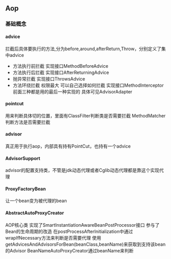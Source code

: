 ## Aop
### 基础概念
#### advice
拦截后具体要执行的方法,分为before,around,afterReturn,Throw，分别定义了集中advice
+ 方法执行前拦截 实现接口MethodBeforeAdvice
+ 方法执行后拦截 实现接口AfterReturningAdvice
+ 抛异常拦截    实现接口ThrowsAdvice
+ 方法环绕拦截 权限最大 可以自己选择如何拦截 实现接口MethodInterceptor
前面三种都是用的最后一种实现的 具体可见AdvisorAdapter
#### pointcut
用来判断具体切的位置，里面有ClassFilter判断类是否需要拦截 MethodMatcher判断方法是否需要拦截
#### advisor
真正用于执行aop，内部具有持有PointCut，也持有一个advice

#### AdvisorSupport
advisor的配置支持类，不管是jdk动态代理或者Cglib动态代理都是靠这个实现代理

#### ProxyFactoryBean
让一个bean变为被代理的bean

#### AbstractAutoProxyCreator
AOP核心类 实现了SmartInstantiationAwareBeanPostProcessor接口 参与了Bean的生命周期的改造 
在postProcessAfterInitialization中通过wrapIfNecessary方法来判断是否需要代理
使用getAdvicesAndAdvisorsForBean(beanClass,beanName)来获取到支持该bean的Advisor
BeanNameAutoProxyCreator通过beanName来判断




